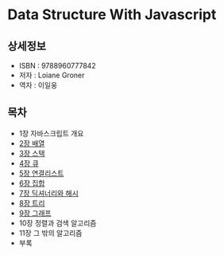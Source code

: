 # Data Structure With Javascript


## 상세정보

- ISBN : 9788960777842
- 저자 : Loiane Groner
- 역자 : 이일웅


## 목차

- 1장 자바스크립트 개요
- [2장 배열](./array/README.md)
- [3장 스택](./stack/README.md)
- [4장 큐](./queue/README.md)
- [5장 연결리스트](./linked-list/README.md)
- [6장 집합](./set/README.md)
- [7장 딕셔너리와 해시](./dictionary/README.md)
- [8장 트리](./tree/README.md)
- [9장 그래프](./graph/README.md)
- 10장 정렬과 검색 알고리즘
- 11장 그 밖의 알고리즘
- 부록


